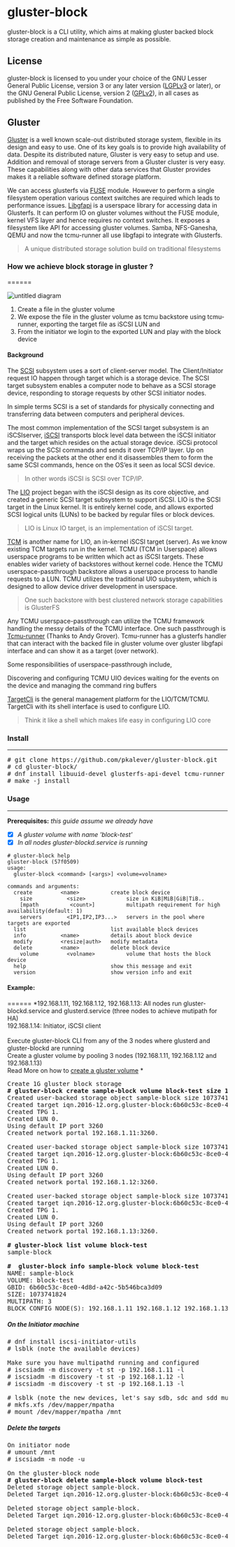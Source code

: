 # gluster-block
gluster-block is a CLI utility, which aims at making gluster backed block storage creation and maintenance as simple as possible.

## License
gluster-block is licensed to you under your choice of the GNU Lesser General Public License, version 3 or any later version ([LGPLv3](https://opensource.org/licenses/lgpl-3.0.html) or later), or the GNU General Public License, version 2 ([GPLv2](https://opensource.org/licenses/GPL-2.0)), in all cases as published by the Free Software Foundation.

## Gluster
[Gluster](http://gluster.readthedocs.io/en/latest/) is a well known scale-out distributed storage system, flexible in its design and easy to use. One of its key goals is to provide high availability of data. Despite its distributed nature, Gluster is very easy to setup and use. Addition and removal of storage servers from a Gluster cluster is very easy. These capabilities along with other data services that Gluster provides makes it a reliable software defined storage platform.

We can access glusterfs via [FUSE](https://en.wikipedia.org/wiki/Filesystem_in_Userspace) module. However to perform a single filesystem operation various context switches are required which leads to performance issues. [Libgfapi](http://blog.gluster.org/2014/04/play-with-libgfapi-and-its-python-bindings/) is a userspace library for accessing data in Glusterfs. It can perform IO on gluster volumes without the FUSE module, kernel VFS layer and hence requires no context switches. It exposes a filesystem like API for accessing gluster volumes. Samba, NFS-Ganesha, QEMU and now the tcmu-runner all use libgfapi to integrate with Glusterfs.

> A unique distributed storage solution build on traditional filesystems

### How we achieve block storage in gluster ?
======

![untitled diagram](https://cloud.githubusercontent.com/assets/12432241/21478518/235e533c-cb72-11e6-9c5a-e351513a34b7.png)

1. Create a file in the gluster volume
2. We expose the file in the gluster volume as tcmu backstore using tcmu-runner, exporting the target file as iSCSI LUN and
3. From the initiator we login to the exported LUN and play with the block device

#### Background
The [SCSI](http://searchstorage.techtarget.com/definition/SCSI) subsystem uses a sort of client-server model.  The Client/Initiator request IO happen through target which is a storage device. The SCSI target subsystem enables a computer node to behave as a SCSI storage device, responding to storage requests by other SCSI initiator nodes.

In simple terms SCSI is a set of standards for physically connecting and transferring data between computers and peripheral devices.

The most common implementation of the SCSI target subsystem is an iSCSIserver, [iSCSI](http://searchstorage.techtarget.com/definition/iSCSI) transports block level data between the iSCSI initiator and the target which resides on the actual storage device. iSCSi protocol wraps up the SCSI commands and sends it over TCP/IP layer. Up on receiving the packets at the other end it disassembles them to form the same SCSI commands, hence on the OS’es it seen as local SCSI device.

> In other words iSCSI is SCSI over TCP/IP.

The [LIO](http://linux-iscsi.org/wiki/LIO) project began with the iSCSI design as its core objective, and created a generic SCSI target subsystem to support iSCSI. LIO is the SCSI target in the Linux kernel. It is entirely kernel code, and allows exported SCSI logical units (LUNs) to be backed by regular files or block devices.

> LIO is Linux IO target, is an implementation of iSCSI target.

[TCM](https://www.kernel.org/doc/Documentation/target/tcmu-design.txt) is another name for LIO, an in-kernel iSCSI target (server). As we know existing TCM targets run in the kernel. TCMU (TCM in Userspace) allows userspace programs to be written which act as iSCSI targets. These enables wider variety of backstores without kernel code. Hence the TCMU userspace-passthrough backstore allows a userspace process to handle requests to a LUN. TCMU utilizes the traditional UIO subsystem, which is designed to allow device driver development in userspace.

> One such backstore with best clustered network storage capabilities is GlusterFS

Any TCMU userspace-passthrough can utilize the TCMU framework handling the messy details of the TCMU interface.
One such passthrough is [Tcmu-runner](https://github.com/open-iscsi/tcmu-runner) (Thanks to Andy Grover). Tcmu-runner has a glusterfs handler that can interact with the backed file in gluster volume over gluster libgfapi interface and can show it as a target (over network).

Some responsibilities of userspace-passthrough include,

Discovering and configuring TCMU UIO devices
waiting for the events on the device and
managing the command ring buffers

[TargetCli](https://github.com/Datera/targetcli) is the general management platform for the LIO/TCM/TCMU. TargetCli with its shell interface is used to configure LIO.
> Think it like a shell which makes life easy in configuring LIO core

### Install
------
<pre>
# git clone https://github.com/pkalever/gluster-block.git
# cd gluster-block/
# dnf install libuuid-devel glusterfs-api-devel tcmu-runner targetcli (on fedora)
# make -j install
</pre>

### Usage
------
**Prerequisites:** *this guide assume we already have*
- [x] *A gluster volume with name 'block-test'*
- [x] *In all nodes gluster-blockd.service is running*

```script
# gluster-block help
gluster-block (57f0509)
usage:
  gluster-block <command> [<args>] <volume=volname>

commands and arguments:
  create         <name>          create block device
    size           <size>             size in KiB|MiB|GiB|TiB..
    [mpath          <count>]          multipath requirement for high availability(default: 1)
    servers        <IP1,IP2,IP3...>   servers in the pool where targets are exported
  list                           list available block devices
  info           <name>          details about block device
  modify         <resize|auth>   modify metadata
  delete         <name>          delete block device
    volume         <volname>          volume that hosts the block device
  help                           show this message and exit
  version                        show version info and exit
```

#### Example:
======
*192.168.1.11, 192.168.1.12, 192.168.1.13: All nodes run gluster-blockd.service and glusterd.service (three nodes to achieve mutipath for HA)<br>
192.168.1.14: Initiator, iSCSI client<br><br>
Execute gluster-block CLI from any of the 3 nodes where glusterd and gluster-blockd are running <br>
Create a gluster volume by pooling 3 nodes (192.168.1.11, 192.168.1.12 and 192.168.1.13) <br>
Read More on how to [create a gluster volume](https://access.redhat.com/documentation/en-US/Red_Hat_Storage/2.1/html/Administration_Guide/sect-User_Guide-Setting_Volumes-Replicated.html)
*

<pre>
Create 1G gluster block storage
<b># gluster-block create sample-block volume block-test size 1GiB mpath 3 servers 192.168.1.11,192.168.1.12,192.168.1.13</b>
Created user-backed storage object sample-block size 1073741824.
Created target iqn.2016-12.org.gluster-block:6b60c53c-8ce0-4d8d-a42c-5b546bca3d09.
Created TPG 1.
Created LUN 0.
Using default IP port 3260
Created network portal 192.168.1.11:3260.

Created user-backed storage object sample-block size 1073741824.
Created target iqn.2016-12.org.gluster-block:6b60c53c-8ce0-4d8d-a42c-5b546bca3d09.
Created TPG 1.
Created LUN 0.
Using default IP port 3260
Created network portal 192.168.1.12:3260.

Created user-backed storage object sample-block size 1073741824.
Created target iqn.2016-12.org.gluster-block:6b60c53c-8ce0-4d8d-a42c-5b546bca3d09.
Created TPG 1.
Created LUN 0.
Using default IP port 3260
Created network portal 192.168.1.13:3260.

<b># gluster-block list volume block-test</b>
sample-block

<b>#  gluster-block info sample-block volume block-test</b>
NAME: sample-block
VOLUME: block-test
GBID: 6b60c53c-8ce0-4d8d-a42c-5b546bca3d09
SIZE: 1073741824
MULTIPATH: 3
BLOCK CONFIG NODE(S): 192.168.1.11 192.168.1.12 192.168.1.13
</pre>

##### On the Initiator machine
<pre>
# dnf install iscsi-initiator-utils
# lsblk (note the available devices)

Make sure you have multipathd running and configured
# iscsiadm -m discovery -t st -p 192.168.1.11 -l
# iscsiadm -m discovery -t st -p 192.168.1.12 -l
# iscsiadm -m discovery -t st -p 192.168.1.13 -l

# lsblk (note the new devices, let's say sdb, sdc and sdd multipath to mpatha)
# mkfs.xfs /dev/mapper/mpatha
# mount /dev/mapper/mpatha /mnt
</pre>

##### Delete the targets
<pre>
On initiator node 
# umount /mnt
# iscsiadm -m node -u

On the gluster-block node
<b># gluster-block delete sample-block volume block-test</b>
Deleted storage object sample-block.
Deleted Target iqn.2016-12.org.gluster-block:6b60c53c-8ce0-4d8d-a42c-5b546bca3d09.

Deleted storage object sample-block.
Deleted Target iqn.2016-12.org.gluster-block:6b60c53c-8ce0-4d8d-a42c-5b546bca3d09.

Deleted storage object sample-block.
Deleted Target iqn.2016-12.org.gluster-block:6b60c53c-8ce0-4d8d-a42c-5b546bca3d09.
</pre>
